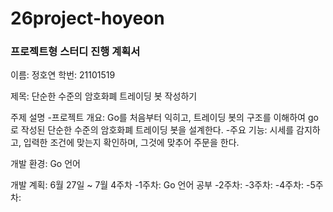 # 26project-hoyeon
### 프로젝트형 스터디 진행 계획서
이름: 정호연
학번: 21101519

제목: 단순한 수준의 암호화폐 트레이딩 봇 작성하기

주제 설명
-프로젝트 개요: Go를 처음부터 익히고, 트레이딩 봇의 구조를 이해하여 go로 작성된 단순한 수준의 암호화폐 트레이딩 봇을 설계한다.
-주요 기능: 시세를 감지하고, 입력한 조건에 맞는지 확인하며, 그것에 맞추어 주문을 한다.

개발 환경: Go 언어

개발 계획: 6월 27일 ~ 7월 4주차
-1주차: Go 언어 공부
-2주차: 
-3주차: 
-4주차: 
-5주차: 

